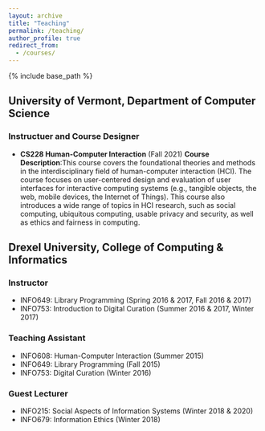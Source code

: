 ```yaml
---
layout: archive
title: "Teaching"
permalink: /teaching/
author_profile: true
redirect_from:
  - /courses/
---
```


{% include base_path %}

## University of Vermont, Department of Computer Science

### Instructuer and Course Designer
- **CS228 Human-Computer Interaction** (Fall 2021)
**Course Description**:This course covers the foundational theories and methods in the interdisciplinary field of human-computer interaction (HCI). The course focuses on user-centered design and evaluation of user interfaces for interactive computing systems (e.g., tangible objects, the web, mobile devices, the Internet of Things). This course also introduces a wide range of topics in HCI research, such as social computing, ubiquitous computing, usable privacy and security, as well as ethics and fairness in computing.

## Drexel University, College of Computing & Informatics
### Instructor
- INFO649: Library Programming (Spring 2016 & 2017, Fall 2016 & 2017)
- INFO753: Introduction to Digital Curation (Summer 2016 & 2017, Winter 2017)

### Teaching Assistant
- INFO608: Human-Computer Interaction (Summer 2015)
- INFO649: Library Programming (Fall 2015)
- INFO753: Digital Curation (Winter 2016)

### Guest Lecturer
- INFO215: Social Aspects of Information Systems (Winter 2018 & 2020)
- INFO679: Information Ethics (Winter 2018)
